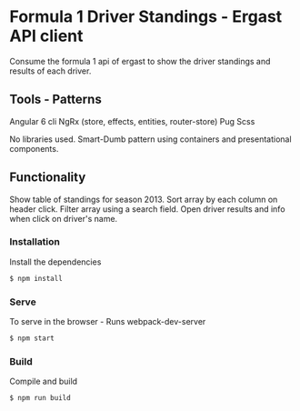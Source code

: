 # Formula 1 Driver Standings - Ergast API client

Consume the formula 1 api of ergast to show the driver standings and results of each driver.

## Tools - Patterns

Angular 6 cli
NgRx (store, effects, entities, router-store)
Pug
Scss

No libraries used.
Smart-Dumb pattern using containers and presentational components.

## Functionality

Show table of standings for season 2013.
Sort array by each column on header click.
Filter array using a search field.
Open driver results and info when click on driver's name.

### Installation

Install the dependencies

```sh
$ npm install
```

### Serve
To serve in the browser  - Runs webpack-dev-server

```sh
$ npm start
```

### Build
Compile and build

```sh
$ npm run build
```